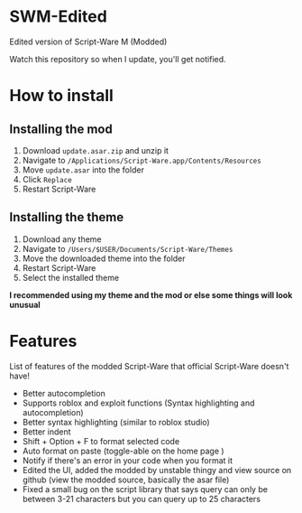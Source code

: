 # SWM-Edited

Edited version of Script-Ware M (Modded)

Watch this repository so when I update, you'll get notified.

# How to install

## Installing the mod

1. Download `update.asar.zip` and unzip it
2. Navigate to `/Applications/Script-Ware.app/Contents/Resources`
3. Move `update.asar` into the folder
4. Click `Replace`
5. Restart Script-Ware

## Installing the theme

1. Download any theme
2. Navigate to `/Users/$USER/Documents/Script-Ware/Themes`
3. Move the downloaded theme into the folder
4. Restart Script-Ware
5. Select the installed theme

**I recommended using my theme and the mod or else some things will look unusual**

# Features

List of features of the modded Script-Ware that official Script-Ware doesn't have!

- Better autocompletion
- Supports roblox and exploit functions (Syntax highlighting and autocompletion)
- Better syntax highlighting (similar to roblox studio)
- Better indent
- Shift + Option + F to format selected code
- Auto format on paste (toggle-able on the home page )
- Notify if there's an error in your code when you format it
- Edited the UI, added the modded by unstable thingy and view source on github (view the modded source, basically the asar file)
- Fixed a small bug on the script library that says query can only be between 3-21 characters but you can query up to 25 characters
